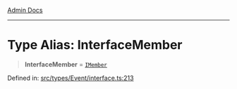 [Admin Docs](/)

***

# Type Alias: InterfaceMember

> **InterfaceMember** = [`IMember`](../interfaces/IMember.md)

Defined in: [src/types/Event/interface.ts:213](https://github.com/PalisadoesFoundation/talawa-admin/blob/main/src/types/Event/interface.ts#L213)
